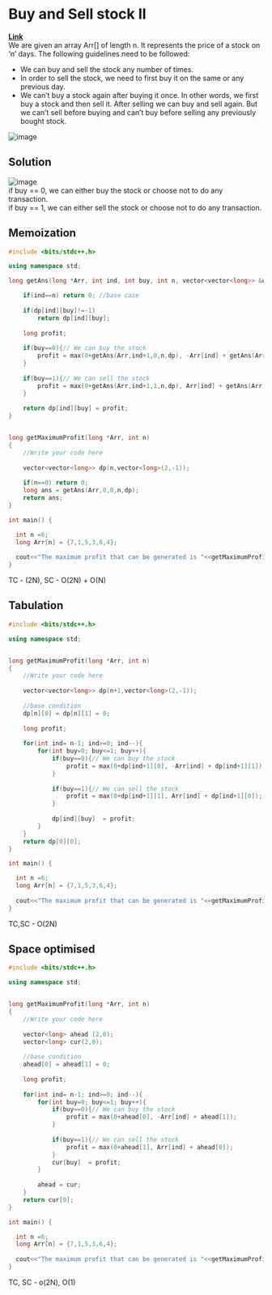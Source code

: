 # Buy and Sell stock II  
**[Link](https://takeuforward.org/data-structure/buy-and-sell-stock-ii-dp-36/)**  
We are given an array Arr[] of length n. It represents the price of a stock on ‘n’ days. The following guidelines need to be followed:  

- We can buy and sell the stock any number of times.
- In order to sell the stock, we need to first buy it on the same or any previous day.
- We can’t buy a stock again after buying it once. In other words, we first buy a stock and then sell it. After selling we can buy and sell again. But we can’t sell before buying and can’t buy before selling any previously bought stock.  

![image](https://user-images.githubusercontent.com/56584349/178094061-24a01fbf-3d5d-4432-8d54-b1c0ebfb5c3b.png)  

## Solution  

![image](https://user-images.githubusercontent.com/56584349/178095355-e5522f3c-7a8a-4bdc-a3ec-54b1319a818d.png)  
if buy == 0, we can either buy the stock or choose not to do any transaction.  
if buy == 1, we can either sell the stock or choose not to do any transaction.  

## Memoization  
```cpp
#include <bits/stdc++.h>

using namespace std;

long getAns(long *Arr, int ind, int buy, int n, vector<vector<long>> &dp ){

    if(ind==n) return 0; //base case
    
    if(dp[ind][buy]!=-1)
        return dp[ind][buy];
        
    long profit;
    
    if(buy==0){// We can buy the stock
        profit = max(0+getAns(Arr,ind+1,0,n,dp), -Arr[ind] + getAns(Arr,ind+1,1,n,dp));
    }
    
    if(buy==1){// We can sell the stock
        profit = max(0+getAns(Arr,ind+1,1,n,dp), Arr[ind] + getAns(Arr,ind+1,0,n,dp));
    }
    
    return dp[ind][buy] = profit;
}


long getMaximumProfit(long *Arr, int n)
{
    //Write your code here
    
    vector<vector<long>> dp(n,vector<long>(2,-1));
    
    if(n==0) return 0;
    long ans = getAns(Arr,0,0,n,dp);
    return ans;
}

int main() {

  int n =6;
  long Arr[n] = {7,1,5,3,6,4};
                                 
  cout<<"The maximum profit that can be generated is "<<getMaximumProfit(Arr, n);
}
```
TC - (2N), SC - O(2N) + O(N)  

## Tabulation  
```cpp
#include <bits/stdc++.h>

using namespace std;


long getMaximumProfit(long *Arr, int n)
{
    //Write your code here
    
    vector<vector<long>> dp(n+1,vector<long>(2,-1));
    
    //base condition
    dp[n][0] = dp[n][1] = 0;
    
    long profit;
    
    for(int ind= n-1; ind>=0; ind--){
        for(int buy=0; buy<=1; buy++){
            if(buy==0){// We can buy the stock
                profit = max(0+dp[ind+1][0], -Arr[ind] + dp[ind+1][1]);
            }
    
            if(buy==1){// We can sell the stock
                profit = max(0+dp[ind+1][1], Arr[ind] + dp[ind+1][0]);
            }
            
            dp[ind][buy]  = profit;
        }
    }
    return dp[0][0];
}

int main() {

  int n =6;
  long Arr[n] = {7,1,5,3,6,4};
                                 
  cout<<"The maximum profit that can be generated is "<<getMaximumProfit(Arr, n);
}
```
TC,SC - O(2N)  

## Space optimised  
```cpp
#include <bits/stdc++.h>

using namespace std;


long getMaximumProfit(long *Arr, int n)
{
    //Write your code here
    
    vector<long> ahead (2,0);
    vector<long> cur(2,0);
    
    //base condition
    ahead[0] = ahead[1] = 0;
    
    long profit;
    
    for(int ind= n-1; ind>=0; ind--){
        for(int buy=0; buy<=1; buy++){
            if(buy==0){// We can buy the stock
                profit = max(0+ahead[0], -Arr[ind] + ahead[1]);
            }
    
            if(buy==1){// We can sell the stock
                profit = max(0+ahead[1], Arr[ind] + ahead[0]);
            }
            cur[buy]  = profit;
        }
        
        ahead = cur;
    }
    return cur[0];
}

int main() {

  int n =6;
  long Arr[n] = {7,1,5,3,6,4};
                                 
  cout<<"The maximum profit that can be generated is "<<getMaximumProfit(Arr, n);
}
```
TC, SC - o(2N), O(1)
